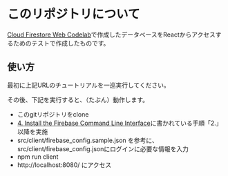 # このリポジトリについて

[Cloud Firestore Web Codelab](https://codelabs.developers.google.com/codelabs/firestore-web/#0)で作成したデータベースをReactからアクセスするためのテストで作成したものです。


## 使い方

最初に上記URLのチュートリアルを一巡実行してください。

その後、下記を実行すると、（たぶん）動作します。

- このgitリポジトリをclone
- [4. Install the Firebase Command Line Interface](https://codelabs.developers.google.com/codelabs/firestore-web/#3)に書かれている手順「2.」以降を実施
- src/client/firebase_config.sample.json を参考に、src/client/firebase_config.jsonにログインに必要な情報を入力
- npm run client
- http://localhost:8080/ にアクセス

